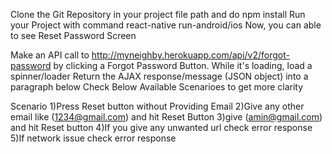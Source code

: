 Clone the Git Repository in your project file path and do npm install
Run your Project with command react-native run-android/ios
Now, you can able to see Reset Password Screen

Make an API call to http://myneighby.herokuapp.com/api/v2/forgot-password by clicking a Forgot Password Button.
While it's loading, load a spinner/loader
Return the AJAX response/message (JSON object) into a paragraph below
Check Below Available Scenarioes to get more clarity

Scenario 1)Press Reset button without Providing Email
         2)Give any other email like (1234@gmail.com) and hit Reset Button
         3)give (amin@gmail.com) and hit Reset button
         4)If you give any unwanted url check error response
         5)If network issue check error response
